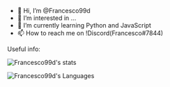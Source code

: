 - 👋 Hi, I’m @Francesco99d
- 👀 I’m interested in ...
- 🌱 I’m currently learning Python and JavaScript
- 📫 How to reach me on !Discord(Francesco#7844)

Useful info:

![Francesco99d's stats](https://github-readme-stats.vercel.app/api?username=Francesco99d&theme=tokyonight) 

![Francesco99d's Languages](https://github-readme-stats.vercel.app/api/top-langs/?username=Francesco99d&theme=dracula&hide=batchfile,css)

<!---
Francesco99d/Francesco99d is a ✨ special ✨ repository because its `README.md` (this file) appears on your GitHub profile.
You can click the Preview link to take a look at your changes.
--->

